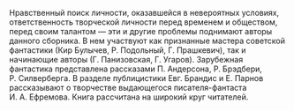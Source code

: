 <!--2017-02-16 19:21:19-->
Нравственный поиск личности, оказавшейся в невероятных условиях, ответственность творческой личности перед временем и обществом, перед своим талантом — эти и другие проблемы поднимают авторы данного сборника. В нем участвуют как признанные мастера советской фантастики (Кир Булычев, Р. Подольный, Г. Прашкевич), так и начинающие авторы (Г. Панизовская, Г. Угаров). Зарубежная фантастика представлена рассказами П. Андерсона, Р. Брэдбери, Р. Силверберга. В разделе публицистики Евг. Брандис и Е. Парнов рассказывают о творчестве выдающегося писателя-фантаста И. А. Ефремова.
    Книга рассчитана на широкий круг читателей.